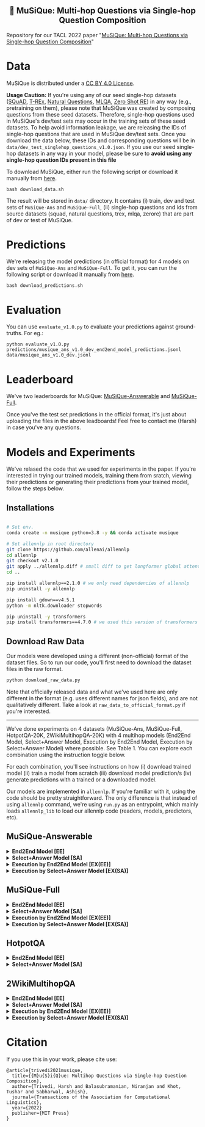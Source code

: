 # <h2 align="center"> :musical_note: MuSiQue: Multi-hop Questions via Single-hop Question Composition </h2>

Repository for our TACL 2022 paper "[MuSiQue: Multi-hop Questions via Single-hop Question Composition](https://arxiv.org/pdf/2108.00573.pdf)"

# Data

MuSiQue is distributed under a [CC BY 4.0 License](https://creativecommons.org/licenses/by/4.0/).

**Usage Caution:** If you're using any of our seed single-hop datasets ([SQuAD](https://arxiv.org/abs/1606.05250), [T-REx](https://hadyelsahar.github.io/t-rex/paper.pdf), [Natural Questions](https://storage.googleapis.com/pub-tools-public-publication-data/pdf/1f7b46b5378d757553d3e92ead36bda2e4254244.pdf), [MLQA](https://arxiv.org/pdf/1910.07475.pdf), [Zero Shot RE](https://arxiv.org/pdf/1706.04115.pdf)) in any way (e.g., pretraining on them), please note that MuSiQue was created by composing questions from these seed datasets. Therefore, single-hop questions used in MuSiQue's dev/test sets may occur in the training sets of these seed datasets. To help avoid information leakage, we are releasing the IDs of single-hop questions that are used in MuSiQue dev/test sets. Once you download the data below, these IDs and corresponding questions will be in `data/dev_test_singlehop_questions_v1.0.json`. If you use our seed single-hop datasets in any way in your model, please be sure to **avoid using any single-hop question IDs present in this file**

To download MuSiQue, either run the following script or download it manually from [here](https://drive.google.com/file/d/1tGdADlNjWFaHLeZZGShh2IRcpO6Lv24h/view?usp=sharing).

```
bash download_data.sh
```

The result will be stored in `data/` directory. It contains (i) train, dev and test sets of `MuSiQue-Ans` and `MuSiQue-Full`, (ii) single-hop questions and ids from source datasets (squad, natural questions, trex, mlqa, zerore) that are part of dev or test of MuSiQue.


# Predictions

We're releasing the model predictions (in official format) for 4 models on dev sets of `MuSiQue-Ans` and `MuSiQue-Full`. To get it, you can run the following script or download it manually from [here](https://drive.google.com/file/d/1XZocqLOTAu4y_1EeAj1JM4Xc1JxGJtx6/view?usp=sharing).

```
bash download_predictions.sh
```


# Evaluation

You can use `evaluate_v1.0.py` to evaluate your predictions against ground-truths. For eg.:

```
python evaluate_v1.0.py predictions/musique_ans_v1.0_dev_end2end_model_predictions.jsonl data/musique_ans_v1.0_dev.jsonl
```

# Leaderboard

We've two leaderboards for MuSiQue: [MuSiQue-Answerable](https://leaderboard.allenai.org/musique_ans) and [MuSiQue-Full](https://leaderboard.allenai.org/musique_full).

Once you've the test set predictions in the official format, it's just about uploading the files in the above leadboards! Feel free to contact me (Harsh) in case you've any questions.


# Models and Experiments

We've relased the code that we used for experiments in the paper. If you're interested in trying our trained models, training them from sratch, viewing their predictions or generating their predictions from your trained model, follow the steps below. 

## Installations

```bash

# Set env.
conda create -n musique python=3.8 -y && conda activate musique

# Set allennlp in root directory
git clone https://github.com/allenai/allennlp
cd allennlp
git checkout v2.1.0
git apply ../allennlp.diff # small diff to get longformer global attention to work correctly.
cd ..

pip install allennlp==2.1.0 # we only need dependencies of allennlp
pip uninstall -y allennlp

pip install gdown==v4.5.1
python -m nltk.downloader stopwords

pip uninstall -y transformers
pip install transformers==4.7.0 # we used this version of transformers
```

## Download Raw Data

Our models were developed using a different (non-official) format of the dataset files. So to run our code, you'll first need to download the dataset files in the raw format. 

```bash
python download_raw_data.py
```

Note that officially released data and what we've used here are only different in the format (e.g. uses different names for json fields), and are not qualitatively different. Take a look at `raw_data_to_official_format.py` if you're interested.

-----

We've done experiments on 4 datasets (MuSiQue-Ans, MuSiQue-Full, HotpotQA-20K, 2WikiMultihopQA-20K) with 4 multihop models (End2End Model, Select+Answer Model, Execution by End2End Model, Execution by Select+Answer Model) where possible. See Table 1. You can explore each combination using the instruction toggle below.

For each combination, you'll see instructions on how (i) download trained model (ii) train a model from scratch
(iii) download model prediction/s (iv) generate predictions with a trained or a downloaded model.

Our models are implemented in `allennlp`. If you're familiar with it, using the code should be pretty straightforward. The only difference is that instead of using `allennlp` command, we're using `run.py` as an entrypoint, which mainly loads `allennlp_lib` to load our allennlp code (readers, models, predictors, etc).




## MuSiQue-Answerable

<details> <summary>
<strong>End2End Model [EE]</strong>
</summary>


----

### Experiment Name

```bash
end2end_model_for_musique_ans_dataset
```

### Download model

```bash
python download_models.py end2end_model_for_musique_ans_dataset
```

### Train from scratch

```bash
python run.py train experiment_configs/end2end_model_for_musique_ans_dataset.jsonnet \
                    --serialization-dir serialization_dir/end2end_model_for_musique_ans_dataset
```

### Download prediction/s

```bash
python download_raw_predictions.py end2end_model_for_musique_ans_dataset
```

### Predict with a trained or a downloaded model


```bash
python run.py predict serialization_dir/end2end_model_for_musique_ans_dataset/model.tar.gz \
                      musique_ans_dev.jsonl \
                      --output-file serialization_dir/end2end_model_for_musique_ans_dataset/predictions/musique_ans_dev.jsonl \
                      --predictor transformer_rc --batch-size 16 --cuda-device 0 --silent

# If you want to convert predictions to the official format, run:
python raw_predictions_to_official_format.py serialization_dir/end2end_model_for_musique_ans_dataset/predictions/musique_ans_dev.jsonl

```

</details>
    
<details> <summary>
<strong>Select+Answer Model [SA]</strong>
</summary>

<br>The system has 2 parts given below: (i) Selector Model (ii) Answerer Model


----

### Experiment Name

```bash
# Selector Model
select_and_answer_model_selector_for_musique_ans
```

### Download model

```bash
python download_models.py select_and_answer_model_selector_for_musique_ans
```

### Train from scratch

```bash
python run.py train experiment_configs/select_and_answer_model_selector_for_musique_ans.jsonnet \
                    --serialization-dir serialization_dir/select_and_answer_model_selector_for_musique_ans
```

### Download prediction/s

```bash
python download_raw_predictions.py select_and_answer_model_selector_for_musique_ans
```

### Predict with a trained or a downloaded model


```bash
python run.py predict serialization_dir/select_and_answer_model_selector_for_musique_ans/model.tar.gz \
                      musique_ans_train.jsonl \
                      --output-file serialization_dir/select_and_answer_model_selector_for_musique_ans/predictions/musique_ans_train.jsonl \
                      --predictor inplace_text_ranker --batch-size 16 --cuda-device 0 --silent

python run.py predict serialization_dir/select_and_answer_model_selector_for_musique_ans/model.tar.gz \
                      musique_ans_dev.jsonl \
                      --output-file serialization_dir/select_and_answer_model_selector_for_musique_ans/predictions/musique_ans_dev.jsonl \
                      --predictor inplace_text_ranker --batch-size 16 --cuda-device 0 --silent

# If you want to convert predictions to the official format, run:
python raw_predictions_to_official_format.py serialization_dir/select_and_answer_model_selector_for_musique_ans/predictions/musique_ans_dev.jsonl

```


----

### Experiment Name

```bash
# Answerer Model
select_and_answer_model_answerer_for_musique_ans
```

### Download model

```bash
python download_models.py select_and_answer_model_answerer_for_musique_ans
```

### Train from scratch

```bash
python run.py train experiment_configs/select_and_answer_model_answerer_for_musique_ans.jsonnet \
                    --serialization-dir serialization_dir/select_and_answer_model_answerer_for_musique_ans
```

### Download prediction/s

```bash
python download_raw_predictions.py select_and_answer_model_answerer_for_musique_ans
```

### Predict with a trained or a downloaded model


```bash
python run.py predict serialization_dir/select_and_answer_model_answerer_for_musique_ans/model.tar.gz \
                      serialization_dir/select_and_answer_model_selector_for_musique_ans/predictions/musique_ans_dev.jsonl \
                      --output-file serialization_dir/select_and_answer_model_answerer_for_musique_ans/predictions/serialization_dir__select_and_answer_model_selector_for_musique_ans__predictions__musique_ans_dev.jsonl \
                      --predictor inplace_text_ranker --batch-size 16 --cuda-device 0 --silent

# If you want to convert predictions to the official format, run:
python raw_predictions_to_official_format.py serialization_dir/select_and_answer_model_answerer_for_musique_ans/predictions/serialization_dir__select_and_answer_model_selector_for_musique_ans__predictions__musique_ans_dev.jsonl

```

</details>
    
<details> <summary>
<strong>Execution by End2End Model [EX(EE)]</strong>
</summary>

<br>The system has 2 parts given below: (i) Decomposer Model (ii) Executor Model.


----

### Experiment Name

```bash
# Decomposer Model
execution_model_decomposer_for_musique_ans_and_full
```

### Download model

```bash
python download_models.py execution_model_decomposer_for_musique_ans_and_full
```

### Train from scratch

```bash
python run.py train experiment_configs/execution_model_decomposer_for_musique_ans_and_full.jsonnet \
                    --serialization-dir serialization_dir/execution_model_decomposer_for_musique_ans_and_full
```

### Download prediction/s

```bash
python download_raw_predictions.py execution_model_decomposer_for_musique_ans_and_full
```

### Predict with a trained or a downloaded model


```bash
python run.py predict serialization_dir/execution_model_decomposer_for_musique_ans_and_full/model.tar.gz \
                      musique_ans_dev.jsonl \
                      --output-file serialization_dir/execution_model_decomposer_for_musique_ans_and_full/predictions/musique_ans_dev.jsonl \
                      --predictor question_translator --batch-size 16 --cuda-device 0 --silent

# If you want to convert predictions to the official format, run:
python raw_predictions_to_official_format.py serialization_dir/execution_model_decomposer_for_musique_ans_and_full/predictions/musique_ans_dev.jsonl

```


----

### Experiment Name

```bash
# Executor Model
execution_by_end2end_model_for_musique_ans
```

### Download model

```bash
python download_models.py execution_by_end2end_model_for_musique_ans
```

### Train from scratch

```bash
python run.py train experiment_configs/execution_by_end2end_model_for_musique_ans.jsonnet \
                    --serialization-dir serialization_dir/execution_by_end2end_model_for_musique_ans
```

### Download prediction/s

```bash
python download_raw_predictions.py execution_by_end2end_model_for_musique_ans
```

### Predict with a trained or a downloaded model


```bash
python run.py predict serialization_dir/execution_by_end2end_model_for_musique_ans/model.tar.gz \
                      serialization_dir/execution_model_decomposer_for_musique_ans_and_full/predictions/musique_ans_dev.jsonl \
                      --output-file serialization_dir/execution_by_end2end_model_for_musique_ans/predictions/serialization_dir__execution_model_decomposer_for_musique_ans_and_full__predictions__musique_ans_dev.jsonl \
                      --predictor multi_step_end2end_transformer_rc --batch-size 16 --cuda-device 0 --silent \
                      --predictor-args '{"predict_answerability":false,"skip_distractor_paragraphs":false,"use_predicted_decomposition":true}'


# If you want to convert predictions to the official format, run:
python raw_predictions_to_official_format.py serialization_dir/execution_by_end2end_model_for_musique_ans/predictions/serialization_dir__execution_model_decomposer_for_musique_ans_and_full__predictions__musique_ans_dev.jsonl

```

</details>
    
<details> <summary>
<strong>Execution by Select+Answer Model [EX(SA)]</strong>
</summary>

<br>The system has 3 parts given below: (i) Decomposer Model (ii) Selector of Executor Model (iii) Answerer of Executor Model.


----

### Experiment Name

```bash
# Decomposer Model
execution_model_decomposer_for_musique_ans_and_full
```

### Download model

```bash
python download_models.py execution_model_decomposer_for_musique_ans_and_full
```

### Train from scratch

```bash
python run.py train experiment_configs/execution_model_decomposer_for_musique_ans_and_full.jsonnet \
                    --serialization-dir serialization_dir/execution_model_decomposer_for_musique_ans_and_full
```

### Download prediction/s

```bash
python download_raw_predictions.py execution_model_decomposer_for_musique_ans_and_full
```

### Predict with a trained or a downloaded model


```bash
python run.py predict serialization_dir/execution_model_decomposer_for_musique_ans_and_full/model.tar.gz \
                      musique_ans_dev.jsonl \
                      --output-file serialization_dir/execution_model_decomposer_for_musique_ans_and_full/predictions/musique_ans_dev.jsonl \
                      --predictor question_translator --batch-size 16 --cuda-device 0 --silent

# If you want to convert predictions to the official format, run:
python raw_predictions_to_official_format.py serialization_dir/execution_model_decomposer_for_musique_ans_and_full/predictions/musique_ans_dev.jsonl

```


----

### Experiment Name

```bash
# Selector of Executor Model
execution_by_select_and_answer_model_selector_for_musique_ans
```

### Download model

```bash
python download_models.py execution_by_select_and_answer_model_selector_for_musique_ans
```

### Train from scratch

```bash
python run.py train experiment_configs/execution_by_select_and_answer_model_selector_for_musique_ans.jsonnet \
                    --serialization-dir serialization_dir/execution_by_select_and_answer_model_selector_for_musique_ans
```

### Download prediction/s

```bash
python download_raw_predictions.py execution_by_select_and_answer_model_selector_for_musique_ans
```

### Predict with a trained or a downloaded model


```bash
python run.py predict serialization_dir/execution_by_select_and_answer_model_selector_for_musique_ans/model.tar.gz \
                      musique_ans_single_hop_version_train.jsonl \
                      --output-file serialization_dir/execution_by_select_and_answer_model_selector_for_musique_ans/predictions/musique_ans_single_hop_version_train.jsonl \
                      --predictor inplace_text_ranker --batch-size 16 --cuda-device 0 --silent

python run.py predict serialization_dir/execution_by_select_and_answer_model_selector_for_musique_ans/model.tar.gz \
                      musique_ans_single_hop_version_dev.jsonl \
                      --output-file serialization_dir/execution_by_select_and_answer_model_selector_for_musique_ans/predictions/musique_ans_single_hop_version_dev.jsonl \
                      --predictor inplace_text_ranker --batch-size 16 --cuda-device 0 --silent

# If you want to convert predictions to the official format, run:
python raw_predictions_to_official_format.py serialization_dir/execution_by_select_and_answer_model_selector_for_musique_ans/predictions/musique_ans_single_hop_version_dev.jsonl

```


----

### Experiment Name

```bash
# Answerer of Executor Model
execution_by_select_and_answer_model_answerer_for_musique_ans
```

### Download model

```bash
python download_models.py execution_by_select_and_answer_model_answerer_for_musique_ans
```

### Train from scratch

```bash
python run.py train experiment_configs/execution_by_select_and_answer_model_answerer_for_musique_ans.jsonnet \
                    --serialization-dir serialization_dir/execution_by_select_and_answer_model_answerer_for_musique_ans
```

### Download prediction/s

```bash
python download_raw_predictions.py execution_by_select_and_answer_model_answerer_for_musique_ans
```

### Predict with a trained or a downloaded model


```bash
python run.py predict serialization_dir/execution_by_select_and_answer_model_answerer_for_musique_ans/model.tar.gz \
                      serialization_dir/execution_model_decomposer_for_musique_ans_and_full/predictions/musique_ans_dev.jsonl \
                      --output-file serialization_dir/execution_by_select_and_answer_model_answerer_for_musique_ans/predictions/serialization_dir__execution_model_decomposer_for_musique_ans_and_full__predictions__musique_ans_dev.jsonl \
                      --predictor multi_step_select_and_answer_transformer_rc --batch-size 16 --cuda-device 0 --silent \
                      --predictor-args '{"predict_answerability":false,"skip_distractor_paragraphs":false,"use_predicted_decomposition":true,"selector_model_path":"serialization_dir/execution_by_select_and_answer_model_selector_for_musique_ans/model.tar.gz","num_select":3}'


# If you want to convert predictions to the official format, run:
python raw_predictions_to_official_format.py serialization_dir/execution_by_select_and_answer_model_answerer_for_musique_ans/predictions/serialization_dir__execution_model_decomposer_for_musique_ans_and_full__predictions__musique_ans_dev.jsonl

```

</details>
    

## MuSiQue-Full

<details> <summary>
<strong>End2End Model [EE]</strong>
</summary>


----

### Experiment Name

```bash
end2end_model_for_musique_full_dataset
```

### Download model

```bash
python download_models.py end2end_model_for_musique_full_dataset
```

### Train from scratch

```bash
python run.py train experiment_configs/end2end_model_for_musique_full_dataset.jsonnet \
                    --serialization-dir serialization_dir/end2end_model_for_musique_full_dataset
```

### Download prediction/s

```bash
python download_raw_predictions.py end2end_model_for_musique_full_dataset
```

### Predict with a trained or a downloaded model


```bash
python run.py predict serialization_dir/end2end_model_for_musique_full_dataset/model.tar.gz \
                      musique_full_dev.jsonl \
                      --output-file serialization_dir/end2end_model_for_musique_full_dataset/predictions/musique_full_dev.jsonl \
                      --predictor transformer_rc --batch-size 16 --cuda-device 0 --silent

# If you want to convert predictions to the official format, run:
python raw_predictions_to_official_format.py serialization_dir/end2end_model_for_musique_full_dataset/predictions/musique_full_dev.jsonl

```

</details>
    
<details> <summary>
<strong>Select+Answer Model [SA]</strong>
</summary>

<br>The system has 2 parts given below: (i) Selector Model (ii) Answerer Model.


----

### Experiment Name

```bash
# Selector Model
select_and_answer_model_selector_for_musique_full
```

### Download model

```bash
python download_models.py select_and_answer_model_selector_for_musique_full
```

### Train from scratch

```bash
python run.py train experiment_configs/select_and_answer_model_selector_for_musique_full.jsonnet \
                    --serialization-dir serialization_dir/select_and_answer_model_selector_for_musique_full
```

### Download prediction/s

```bash
python download_raw_predictions.py select_and_answer_model_selector_for_musique_full
```

### Predict with a trained or a downloaded model


```bash
python run.py predict serialization_dir/select_and_answer_model_selector_for_musique_full/model.tar.gz \
                      musique_full_train.jsonl \
                      --output-file serialization_dir/select_and_answer_model_selector_for_musique_full/predictions/musique_full_train.jsonl \
                      --predictor inplace_text_ranker --batch-size 16 --cuda-device 0 --silent

python run.py predict serialization_dir/select_and_answer_model_selector_for_musique_full/model.tar.gz \
                      musique_full_dev.jsonl \
                      --output-file serialization_dir/select_and_answer_model_selector_for_musique_full/predictions/musique_full_dev.jsonl \
                      --predictor inplace_text_ranker --batch-size 16 --cuda-device 0 --silent

# If you want to convert predictions to the official format, run:
python raw_predictions_to_official_format.py serialization_dir/select_and_answer_model_selector_for_musique_full/predictions/musique_full_dev.jsonl

```


----

### Experiment Name

```bash
# Answerer Model
select_and_answer_model_answerer_for_musique_full
```

### Download model

```bash
python download_models.py select_and_answer_model_answerer_for_musique_full
```

### Train from scratch

```bash
python run.py train experiment_configs/select_and_answer_model_answerer_for_musique_full.jsonnet \
                    --serialization-dir serialization_dir/select_and_answer_model_answerer_for_musique_full
```

### Download prediction/s

```bash
python download_raw_predictions.py select_and_answer_model_answerer_for_musique_full
```

### Predict with a trained or a downloaded model


```bash
python run.py predict serialization_dir/select_and_answer_model_answerer_for_musique_full/model.tar.gz \
                      serialization_dir/select_and_answer_model_selector_for_musique_full/predictions/musique_full_dev.jsonl \
                      --output-file serialization_dir/select_and_answer_model_answerer_for_musique_full/predictions/serialization_dir__select_and_answer_model_selector_for_musique_full__predictions__musique_full_dev.jsonl \
                      --predictor inplace_text_ranker --batch-size 16 --cuda-device 0 --silent

# If you want to convert predictions to the official format, run:
python raw_predictions_to_official_format.py serialization_dir/select_and_answer_model_answerer_for_musique_full/predictions/serialization_dir__select_and_answer_model_selector_for_musique_full__predictions__musique_full_dev.jsonl

```

</details>
    
<details> <summary>
<strong>Execution by End2End Model [EX(EE)]</strong>
</summary>

<br>The system has 2 parts given below: (i) Decomposer Model (ii) Executor Model.


----

### Experiment Name

```bash
# Decomposer Model
execution_model_decomposer_for_musique_ans_and_full
```

### Download model

```bash
python download_models.py execution_model_decomposer_for_musique_ans_and_full
```

### Train from scratch

```bash
python run.py train experiment_configs/execution_model_decomposer_for_musique_ans_and_full.jsonnet \
                    --serialization-dir serialization_dir/execution_model_decomposer_for_musique_ans_and_full
```

### Download prediction/s

```bash
python download_raw_predictions.py execution_model_decomposer_for_musique_ans_and_full
```

### Predict with a trained or a downloaded model


```bash
python run.py predict serialization_dir/execution_model_decomposer_for_musique_ans_and_full/model.tar.gz \
                      musique_full_dev.jsonl \
                      --output-file serialization_dir/execution_model_decomposer_for_musique_ans_and_full/predictions/musique_full_dev.jsonl \
                      --predictor question_translator --batch-size 16 --cuda-device 0 --silent

# If you want to convert predictions to the official format, run:
python raw_predictions_to_official_format.py serialization_dir/execution_model_decomposer_for_musique_ans_and_full/predictions/musique_full_dev.jsonl

```


----

### Experiment Name

```bash
# Executor Model
execution_by_end2end_model_for_musique_full
```

### Download model

```bash
python download_models.py execution_by_end2end_model_for_musique_full
```

### Train from scratch

```bash
python run.py train experiment_configs/execution_by_end2end_model_for_musique_full.jsonnet \
                    --serialization-dir serialization_dir/execution_by_end2end_model_for_musique_full
```

### Download prediction/s

```bash
python download_raw_predictions.py execution_by_end2end_model_for_musique_full
```

### Predict with a trained or a downloaded model


```bash
python run.py predict serialization_dir/execution_by_end2end_model_for_musique_full/model.tar.gz \
                      serialization_dir/execution_model_decomposer_for_musique_ans_and_full/predictions/musique_full_dev.jsonl \
                      --output-file serialization_dir/execution_by_end2end_model_for_musique_full/predictions/serialization_dir__execution_model_decomposer_for_musique_ans_and_full__predictions__musique_full_dev.jsonl \
                      --predictor multi_step_end2end_transformer_rc --batch-size 16 --cuda-device 0 --silent \
                      --predictor-args '{"predict_answerability":true,"skip_distractor_paragraphs":false,"use_predicted_decomposition":true}'


# If you want to convert predictions to the official format, run:
python raw_predictions_to_official_format.py serialization_dir/execution_by_end2end_model_for_musique_full/predictions/serialization_dir__execution_model_decomposer_for_musique_ans_and_full__predictions__musique_full_dev.jsonl

```

</details>
    
<details> <summary>
<strong>Execution by Select+Answer Model [EX(SA)]</strong>
</summary>

<br>The system has 3 parts given below: (i) Decomposer Model (ii) Selector of Executor Model (iii) Answerer of Executor Model.


----

### Experiment Name

```bash
# Decomposer Model
execution_model_decomposer_for_musique_ans_and_full
```

### Download model

```bash
python download_models.py execution_model_decomposer_for_musique_ans_and_full
```

### Train from scratch

```bash
python run.py train experiment_configs/execution_model_decomposer_for_musique_ans_and_full.jsonnet \
                    --serialization-dir serialization_dir/execution_model_decomposer_for_musique_ans_and_full
```

### Download prediction/s

```bash
python download_raw_predictions.py execution_model_decomposer_for_musique_ans_and_full
```

### Predict with a trained or a downloaded model


```bash
python run.py predict serialization_dir/execution_model_decomposer_for_musique_ans_and_full/model.tar.gz \
                      musique_full_dev.jsonl \
                      --output-file serialization_dir/execution_model_decomposer_for_musique_ans_and_full/predictions/musique_full_dev.jsonl \
                      --predictor question_translator --batch-size 16 --cuda-device 0 --silent

# If you want to convert predictions to the official format, run:
python raw_predictions_to_official_format.py serialization_dir/execution_model_decomposer_for_musique_ans_and_full/predictions/musique_full_dev.jsonl

```


----

### Experiment Name

```bash
# Selector of Executor Model
execution_by_select_and_answer_model_selector_for_musique_full
```

### Download model

```bash
python download_models.py execution_by_select_and_answer_model_selector_for_musique_full
```

### Train from scratch

```bash
python run.py train experiment_configs/execution_by_select_and_answer_model_selector_for_musique_full.jsonnet \
                    --serialization-dir serialization_dir/execution_by_select_and_answer_model_selector_for_musique_full
```

### Download prediction/s

```bash
python download_raw_predictions.py execution_by_select_and_answer_model_selector_for_musique_full
```

### Predict with a trained or a downloaded model


```bash
python run.py predict serialization_dir/execution_by_select_and_answer_model_selector_for_musique_full/model.tar.gz \
                      musique_full_single_hop_version_train.jsonl \
                      --output-file serialization_dir/execution_by_select_and_answer_model_selector_for_musique_full/predictions/musique_full_single_hop_version_train.jsonl \
                      --predictor inplace_text_ranker --batch-size 16 --cuda-device 0 --silent

python run.py predict serialization_dir/execution_by_select_and_answer_model_selector_for_musique_full/model.tar.gz \
                      musique_full_single_hop_version_dev.jsonl \
                      --output-file serialization_dir/execution_by_select_and_answer_model_selector_for_musique_full/predictions/musique_full_single_hop_version_dev.jsonl \
                      --predictor inplace_text_ranker --batch-size 16 --cuda-device 0 --silent

# If you want to convert predictions to the official format, run:
python raw_predictions_to_official_format.py serialization_dir/execution_by_select_and_answer_model_selector_for_musique_full/predictions/musique_full_single_hop_version_dev.jsonl

```


----

### Experiment Name

```bash
# Answerer of Executor Model
execution_by_select_and_answer_model_answerer_for_musique_full
```

### Download model

```bash
python download_models.py execution_by_select_and_answer_model_answerer_for_musique_full
```

### Train from scratch

```bash
python run.py train experiment_configs/execution_by_select_and_answer_model_answerer_for_musique_full.jsonnet \
                    --serialization-dir serialization_dir/execution_by_select_and_answer_model_answerer_for_musique_full
```

### Download prediction/s

```bash
python download_raw_predictions.py execution_by_select_and_answer_model_answerer_for_musique_full
```

### Predict with a trained or a downloaded model


```bash
python run.py predict serialization_dir/execution_by_select_and_answer_model_answerer_for_musique_full/model.tar.gz \
                      serialization_dir/execution_model_decomposer_for_musique_ans_and_full/predictions/musique_full_dev.jsonl \
                      --output-file serialization_dir/execution_by_select_and_answer_model_answerer_for_musique_full/predictions/serialization_dir__execution_model_decomposer_for_musique_ans_and_full__predictions__musique_full_dev.jsonl \
                      --predictor multi_step_select_and_answer_transformer_rc --batch-size 16 --cuda-device 0 --silent \
                      --predictor-args '{"predict_answerability":true,"skip_distractor_paragraphs":false,"use_predicted_decomposition":true,"selector_model_path":"serialization_dir/execution_by_select_and_answer_model_selector_for_musique_full/model.tar.gz","num_select":3}'


# If you want to convert predictions to the official format, run:
python raw_predictions_to_official_format.py serialization_dir/execution_by_select_and_answer_model_answerer_for_musique_full/predictions/serialization_dir__execution_model_decomposer_for_musique_ans_and_full__predictions__musique_full_dev.jsonl

```

</details>
    

## HotpotQA

<details> <summary>
<strong>End2End Model [EE]</strong>
</summary>


----

### Experiment Name

```bash
end2end_model_for_hotpotqa_20k_dataset
```

### Download model

```bash
python download_models.py end2end_model_for_hotpotqa_20k_dataset
```

### Train from scratch

```bash
python run.py train experiment_configs/end2end_model_for_hotpotqa_20k_dataset.jsonnet \
                    --serialization-dir serialization_dir/end2end_model_for_hotpotqa_20k_dataset
```

### Download prediction/s

```bash
python download_raw_predictions.py end2end_model_for_hotpotqa_20k_dataset
```

### Predict with a trained or a downloaded model


```bash
python run.py predict serialization_dir/end2end_model_for_hotpotqa_20k_dataset/model.tar.gz \
                      hotpotqa_dev_20k.jsonl \
                      --output-file serialization_dir/end2end_model_for_hotpotqa_20k_dataset/predictions/hotpotqa_dev_20k.jsonl \
                      --predictor transformer_rc --batch-size 16 --cuda-device 0 --silent

# If you want to convert predictions to the official format, run:
python raw_predictions_to_official_format.py serialization_dir/end2end_model_for_hotpotqa_20k_dataset/predictions/hotpotqa_dev_20k.jsonl

```

</details>
    
<details> <summary>
<strong>Select+Answer Model [SA]</strong>
</summary>

<br>The system has 2 parts given below: (i) Selector Model (ii) Answerer Model.


----

### Experiment Name

```bash
# Selector Model
select_and_answer_model_selector_for_hotpotqa_20k
```

### Download model

```bash
python download_models.py select_and_answer_model_selector_for_hotpotqa_20k
```

### Train from scratch

```bash
python run.py train experiment_configs/select_and_answer_model_selector_for_hotpotqa_20k.jsonnet \
                    --serialization-dir serialization_dir/select_and_answer_model_selector_for_hotpotqa_20k
```

### Download prediction/s

```bash
python download_raw_predictions.py select_and_answer_model_selector_for_hotpotqa_20k
```

### Predict with a trained or a downloaded model


```bash
python run.py predict serialization_dir/select_and_answer_model_selector_for_hotpotqa_20k/model.tar.gz \
                      hotpotqa_train_20k.jsonl \
                      --output-file serialization_dir/select_and_answer_model_selector_for_hotpotqa_20k/predictions/hotpotqa_train_20k.jsonl \
                      --predictor inplace_text_ranker --batch-size 16 --cuda-device 0 --silent

python run.py predict serialization_dir/select_and_answer_model_selector_for_hotpotqa_20k/model.tar.gz \
                      hotpotqa_dev_20k.jsonl \
                      --output-file serialization_dir/select_and_answer_model_selector_for_hotpotqa_20k/predictions/hotpotqa_dev_20k.jsonl \
                      --predictor inplace_text_ranker --batch-size 16 --cuda-device 0 --silent

# If you want to convert predictions to the official format, run:
python raw_predictions_to_official_format.py serialization_dir/select_and_answer_model_selector_for_hotpotqa_20k/predictions/hotpotqa_dev_20k.jsonl

```


----

### Experiment Name

```bash
# Answerer Model
select_and_answer_model_answerer_for_hotpotqa_20k
```

### Download model

```bash
python download_models.py select_and_answer_model_answerer_for_hotpotqa_20k
```

### Train from scratch

```bash
python run.py train experiment_configs/select_and_answer_model_answerer_for_hotpotqa_20k.jsonnet \
                    --serialization-dir serialization_dir/select_and_answer_model_answerer_for_hotpotqa_20k
```

### Download prediction/s

```bash
python download_raw_predictions.py select_and_answer_model_answerer_for_hotpotqa_20k
```

### Predict with a trained or a downloaded model


```bash
python run.py predict serialization_dir/select_and_answer_model_answerer_for_hotpotqa_20k/model.tar.gz \
                      serialization_dir/select_and_answer_model_selector_for_hotpotqa_20k/predictions/hotpotqa_dev_20k.jsonl \
                      --output-file serialization_dir/select_and_answer_model_answerer_for_hotpotqa_20k/predictions/serialization_dir__select_and_answer_model_selector_for_hotpotqa_20k__predictions__hotpotqa_dev_20k.jsonl \
                      --predictor inplace_text_ranker --batch-size 16 --cuda-device 0 --silent

# If you want to convert predictions to the official format, run:
python raw_predictions_to_official_format.py serialization_dir/select_and_answer_model_answerer_for_hotpotqa_20k/predictions/serialization_dir__select_and_answer_model_selector_for_hotpotqa_20k__predictions__hotpotqa_dev_20k.jsonl

```

</details>
    

## 2WikiMultihopQA

<details> <summary>
<strong>End2End Model [EE]</strong>
</summary>


----

### Experiment Name

```bash
end2end_model_for_2wikimultihopqa_20k_dataset
```

### Download model

```bash
python download_models.py end2end_model_for_2wikimultihopqa_20k_dataset
```

### Train from scratch

```bash
python run.py train experiment_configs/end2end_model_for_2wikimultihopqa_20k_dataset.jsonnet \
                    --serialization-dir serialization_dir/end2end_model_for_2wikimultihopqa_20k_dataset
```

### Download prediction/s

```bash
python download_raw_predictions.py end2end_model_for_2wikimultihopqa_20k_dataset
```

### Predict with a trained or a downloaded model


```bash
python run.py predict serialization_dir/end2end_model_for_2wikimultihopqa_20k_dataset/model.tar.gz \
                      2wikimultihopqa_dev_20k.jsonl \
                      --output-file serialization_dir/end2end_model_for_2wikimultihopqa_20k_dataset/predictions/2wikimultihopqa_dev_20k.jsonl \
                      --predictor transformer_rc --batch-size 16 --cuda-device 0 --silent

# If you want to convert predictions to the official format, run:
python raw_predictions_to_official_format.py serialization_dir/end2end_model_for_2wikimultihopqa_20k_dataset/predictions/2wikimultihopqa_dev_20k.jsonl

```

</details>
    
<details> <summary>
<strong>Select+Answer Model [SA]</strong>
</summary>

<br>The system has 2 parts given below: (i) Selector Model (ii) Answerer Model.


----

### Experiment Name

```bash
# Selector Model
select_and_answer_model_selector_for_2wikimultihopqa_20k_dataset
```

### Download model

```bash
python download_models.py select_and_answer_model_selector_for_2wikimultihopqa_20k_dataset
```

### Train from scratch

```bash
python run.py train experiment_configs/select_and_answer_model_selector_for_2wikimultihopqa_20k_dataset.jsonnet \
                    --serialization-dir serialization_dir/select_and_answer_model_selector_for_2wikimultihopqa_20k_dataset
```

### Download prediction/s

```bash
python download_raw_predictions.py select_and_answer_model_selector_for_2wikimultihopqa_20k_dataset
```

### Predict with a trained or a downloaded model


```bash
python run.py predict serialization_dir/select_and_answer_model_selector_for_2wikimultihopqa_20k_dataset/model.tar.gz \
                      2wikimultihopqa_train_20k.jsonl \
                      --output-file serialization_dir/select_and_answer_model_selector_for_2wikimultihopqa_20k_dataset/predictions/2wikimultihopqa_train_20k.jsonl \
                      --predictor inplace_text_ranker --batch-size 16 --cuda-device 0 --silent

python run.py predict serialization_dir/select_and_answer_model_selector_for_2wikimultihopqa_20k_dataset/model.tar.gz \
                      2wikimultihopqa_dev_20k.jsonl \
                      --output-file serialization_dir/select_and_answer_model_selector_for_2wikimultihopqa_20k_dataset/predictions/2wikimultihopqa_dev_20k.jsonl \
                      --predictor inplace_text_ranker --batch-size 16 --cuda-device 0 --silent

# If you want to convert predictions to the official format, run:
python raw_predictions_to_official_format.py serialization_dir/select_and_answer_model_selector_for_2wikimultihopqa_20k_dataset/predictions/2wikimultihopqa_dev_20k.jsonl

```


----

### Experiment Name

```bash
# Answerer Model
select_and_answer_model_answerer_for_2wikimultihopqa_20k_dataset
```

### Download model

```bash
python download_models.py select_and_answer_model_answerer_for_2wikimultihopqa_20k_dataset
```

### Train from scratch

```bash
python run.py train experiment_configs/select_and_answer_model_answerer_for_2wikimultihopqa_20k_dataset.jsonnet \
                    --serialization-dir serialization_dir/select_and_answer_model_answerer_for_2wikimultihopqa_20k_dataset
```

### Download prediction/s

```bash
python download_raw_predictions.py select_and_answer_model_answerer_for_2wikimultihopqa_20k_dataset
```

### Predict with a trained or a downloaded model


```bash
python run.py predict serialization_dir/select_and_answer_model_answerer_for_2wikimultihopqa_20k_dataset/model.tar.gz \
                      serialization_dir/select_and_answer_model_selector_for_2wikimultihopqa_20k_dataset/predictions/2wikimultihopqa_dev_20k.jsonl \
                      --output-file serialization_dir/select_and_answer_model_answerer_for_2wikimultihopqa_20k_dataset/predictions/serialization_dir__select_and_answer_model_selector_for_2wikimultihopqa_20k_dataset__predictions__2wikimultihopqa_dev_20k.jsonl \
                      --predictor transformer_rc --batch-size 16 --cuda-device 0 --silent

# If you want to convert predictions to the official format, run:
python raw_predictions_to_official_format.py serialization_dir/select_and_answer_model_answerer_for_2wikimultihopqa_20k_dataset/predictions/serialization_dir__select_and_answer_model_selector_for_2wikimultihopqa_20k_dataset__predictions__2wikimultihopqa_dev_20k.jsonl

```

</details>
    
<details> <summary>
<strong>Execution by End2End Model [EX(EE)]</strong>
</summary>

<br>The system has 2 parts given below: (i) Decomposer Model (ii) Executor Model.


----

### Experiment Name

```bash
# Decomposer Model
execution_model_decomposer_for_2wikimultihopqa
```

### Download model

```bash
python download_models.py execution_model_decomposer_for_2wikimultihopqa
```

### Train from scratch

```bash
python run.py train experiment_configs/execution_model_decomposer_for_2wikimultihopqa.jsonnet \
                    --serialization-dir serialization_dir/execution_model_decomposer_for_2wikimultihopqa
```

### Download prediction/s

```bash
python download_raw_predictions.py execution_model_decomposer_for_2wikimultihopqa
```

### Predict with a trained or a downloaded model


```bash
python run.py predict serialization_dir/execution_model_decomposer_for_2wikimultihopqa/model.tar.gz \
                      2wikimultihopqa_dev_20k.jsonl \
                      --output-file serialization_dir/execution_model_decomposer_for_2wikimultihopqa/predictions/2wikimultihopqa_dev_20k.jsonl \
                      --predictor question_translator --batch-size 16 --cuda-device 0 --silent

# If you want to convert predictions to the official format, run:
python raw_predictions_to_official_format.py serialization_dir/execution_model_decomposer_for_2wikimultihopqa/predictions/2wikimultihopqa_dev_20k.jsonl

```


----

### Experiment Name

```bash
# Executor Model
execution_by_end2end_model_for_2wikimultihopqa
```

### Download model

```bash
python download_models.py execution_by_end2end_model_for_2wikimultihopqa
```

### Train from scratch

```bash
python run.py train experiment_configs/execution_by_end2end_model_for_2wikimultihopqa.jsonnet \
                    --serialization-dir serialization_dir/execution_by_end2end_model_for_2wikimultihopqa
```

### Download prediction/s

```bash
python download_raw_predictions.py execution_by_end2end_model_for_2wikimultihopqa
```

### Predict with a trained or a downloaded model


```bash
python run.py predict serialization_dir/execution_by_end2end_model_for_2wikimultihopqa/model.tar.gz \
                      serialization_dir/execution_model_decomposer_for_2wikimultihopqa/predictions/2wikimultihopqa_dev_20k.jsonl \
                      --output-file serialization_dir/execution_by_end2end_model_for_2wikimultihopqa/predictions/serialization_dir__execution_model_decomposer_for_2wikimultihopqa__predictions__2wikimultihopqa_dev_20k.jsonl \
                      --predictor multi_step_end2end_transformer_rc --batch-size 16 --cuda-device 0 --silent \
                      --predictor-args '{"predict_answerability":false,"skip_distractor_paragraphs":false,"use_predicted_decomposition":true}'


# If you want to convert predictions to the official format, run:
python raw_predictions_to_official_format.py serialization_dir/execution_by_end2end_model_for_2wikimultihopqa/predictions/serialization_dir__execution_model_decomposer_for_2wikimultihopqa__predictions__2wikimultihopqa_dev_20k.jsonl

```

</details>
    
<details> <summary>
<strong>Execution by Select+Answer Model [EX(SA)]</strong>
</summary>

<br>The system has 3 parts given below: (i) Decomposer Model (ii) Selector of Executor Model (iii) Answerer of Executor Model.


----

### Experiment Name

```bash
# Decomposer Model
execution_model_decomposer_for_2wikimultihopqa
```

### Download model

```bash
python download_models.py execution_model_decomposer_for_2wikimultihopqa
```

### Train from scratch

```bash
python run.py train experiment_configs/execution_model_decomposer_for_2wikimultihopqa.jsonnet \
                    --serialization-dir serialization_dir/execution_model_decomposer_for_2wikimultihopqa
```

### Download prediction/s

```bash
python download_raw_predictions.py execution_model_decomposer_for_2wikimultihopqa
```

### Predict with a trained or a downloaded model


```bash
python run.py predict serialization_dir/execution_model_decomposer_for_2wikimultihopqa/model.tar.gz \
                      2wikimultihopqa_dev_20k.jsonl \
                      --output-file serialization_dir/execution_model_decomposer_for_2wikimultihopqa/predictions/2wikimultihopqa_dev_20k.jsonl \
                      --predictor question_translator --batch-size 16 --cuda-device 0 --silent

# If you want to convert predictions to the official format, run:
python raw_predictions_to_official_format.py serialization_dir/execution_model_decomposer_for_2wikimultihopqa/predictions/2wikimultihopqa_dev_20k.jsonl

```


----

### Experiment Name

```bash
# Selector of Executor Model
execution_by_select_and_answer_model_selector_for_2wikimultihopqa
```

### Download model

```bash
python download_models.py execution_by_select_and_answer_model_selector_for_2wikimultihopqa
```

### Train from scratch

```bash
python run.py train experiment_configs/execution_by_select_and_answer_model_selector_for_2wikimultihopqa.jsonnet \
                    --serialization-dir serialization_dir/execution_by_select_and_answer_model_selector_for_2wikimultihopqa
```

### Download prediction/s

```bash
python download_raw_predictions.py execution_by_select_and_answer_model_selector_for_2wikimultihopqa
```

### Predict with a trained or a downloaded model


```bash
python run.py predict serialization_dir/execution_by_select_and_answer_model_selector_for_2wikimultihopqa/model.tar.gz \
                      2wikimultihopqa_single_hop_version_train_20k.jsonl \
                      --output-file serialization_dir/execution_by_select_and_answer_model_selector_for_2wikimultihopqa/predictions/2wikimultihopqa_single_hop_version_train_20k.jsonl \
                      --predictor inplace_text_ranker --batch-size 16 --cuda-device 0 --silent

python run.py predict serialization_dir/execution_by_select_and_answer_model_selector_for_2wikimultihopqa/model.tar.gz \
                      2wikimultihopqa_single_hop_version_dev.jsonl \
                      --output-file serialization_dir/execution_by_select_and_answer_model_selector_for_2wikimultihopqa/predictions/2wikimultihopqa_single_hop_version_dev.jsonl \
                      --predictor inplace_text_ranker --batch-size 16 --cuda-device 0 --silent

# If you want to convert predictions to the official format, run:
python raw_predictions_to_official_format.py serialization_dir/execution_by_select_and_answer_model_selector_for_2wikimultihopqa/predictions/2wikimultihopqa_single_hop_version_dev.jsonl

```


----

### Experiment Name

```bash
# Answerer of Executor Model
execution_by_select_and_answer_model_answerer_for_2wikimultihopqa
```

### Download model

```bash
python download_models.py execution_by_select_and_answer_model_answerer_for_2wikimultihopqa
```

### Train from scratch

```bash
python run.py train experiment_configs/execution_by_select_and_answer_model_answerer_for_2wikimultihopqa.jsonnet \
                    --serialization-dir serialization_dir/execution_by_select_and_answer_model_answerer_for_2wikimultihopqa
```

### Download prediction/s

```bash
python download_raw_predictions.py execution_by_select_and_answer_model_answerer_for_2wikimultihopqa
```

### Predict with a trained or a downloaded model


```bash
python run.py predict serialization_dir/execution_by_select_and_answer_model_answerer_for_2wikimultihopqa/model.tar.gz \
                      serialization_dir/execution_model_decomposer_for_2wikimultihopqa/predictions/2wikimultihopqa_dev_20k.jsonl \
                      --output-file serialization_dir/execution_by_select_and_answer_model_answerer_for_2wikimultihopqa/predictions/serialization_dir__execution_model_decomposer_for_2wikimultihopqa__predictions__2wikimultihopqa_dev_20k.jsonl \
                      --predictor multi_step_select_and_answer_transformer_rc --batch-size 16 --cuda-device 0 --silent \
                      --predictor-args '{"predict_answerability":false,"skip_distractor_paragraphs":false,"use_predicted_decomposition":true,"selector_model_path":"serialization_dir/execution_by_select_and_answer_model_selector_for_2wikimultihopqa/model.tar.gz","num_select":3}'


# If you want to convert predictions to the official format, run:
python raw_predictions_to_official_format.py serialization_dir/execution_by_select_and_answer_model_answerer_for_2wikimultihopqa/predictions/serialization_dir__execution_model_decomposer_for_2wikimultihopqa__predictions__2wikimultihopqa_dev_20k.jsonl

```

</details>
    



# Citation

If you use this in your work, please cite use:

```
@article{trivedi2021musique,
  title={{M}u{S}i{Q}ue: Multihop Questions via Single-hop Question Composition},
  author={Trivedi, Harsh and Balasubramanian, Niranjan and Khot, Tushar and Sabharwal, Ashish},
  journal={Transactions of the Association for Computational Linguistics},
  year={2022}
  publisher={MIT Press}
}
```

